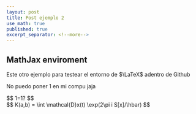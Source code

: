 ```yaml
---
layout: post
title: Post ejemplo 2
use_math: true
published: true
excerpt_separator: <!--more-->
---
```


## MathJax enviroment

Este otro ejemplo para testear el entorno de $\LaTeX$ adentro de Github

No puedo poner 1 en mi compu jaja

<div>
$$
1=1?
$$
</div>

<!--more-->

<div>
$$
K(a,b) = \int \mathcal{D}x(t) \exp(2\pi i S[x]/\hbar)
$$
</div>

